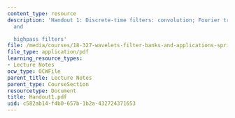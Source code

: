 ```yaml
---
content_type: resource
description: 'Handout 1: Discrete-time filters: convolution; Fourier transform; lowpass
  and

  highpass filters'
file: /media/courses/18-327-wavelets-filter-banks-and-applications-spring-2003/c582ab14f4b0657b1b2a432724371653_Handout1.pdf
file_type: application/pdf
learning_resource_types:
- Lecture Notes
ocw_type: OCWFile
parent_title: Lecture Notes
parent_type: CourseSection
resourcetype: Document
title: Handout1.pdf
uid: c582ab14-f4b0-657b-1b2a-432724371653
---
```

